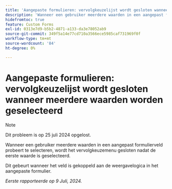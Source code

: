 ```yaml
---
title: 'Aangepaste formulieren: vervolgkeuzelijst wordt gesloten wanneer meerdere waarden worden geselecteerd'
description: 'Wanneer een gebruiker meerdere waarden in een aangepast formulierveld probeert te selecteren, wordt het vervolgkeuzemenu gesloten nadat de eerste waarde is geselecteerd. '
hidefromtoc: true
feature: Custom Forms
exl-id: 0313e7d9-b5b2-4871-a133-da3e78052ab9
source-git-commit: 349f5a14e77cd710a3566ece5985caf731969f0f
workflow-type: tm+mt
source-wordcount: '84'
ht-degree: 0%

---
```


# Aangepaste formulieren: vervolgkeuzelijst wordt gesloten wanneer meerdere waarden worden geselecteerd

>[!NOTE]
>
>Dit probleem is op 25 juli 2024 opgelost.

Wanneer een gebruiker meerdere waarden in een aangepast formulierveld probeert te selecteren, wordt het vervolgkeuzemenu gesloten nadat de eerste waarde is geselecteerd.

Dit gebeurt wanneer het veld is gekoppeld aan de weergavelogica in het aangepaste formulier.

_Eerste rapporteerde op 9 Juli, 2024._
